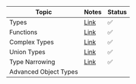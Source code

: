 | Topic                 | Notes                                                                                                          | Status |
| --------------------- | -------------------------------------------------------------------------------------------------------------- | ------ |
| Types                 | [Link](https://github.com/SuvadeepMukherjee/Training-Notes/tree/main/Typescript/01-Types)                      | ✅      |
| Functions             | [Link](https://github.com/SuvadeepMukherjee/Training-Notes/blob/main/Typescript/02-Functions/README.MD)        | ✅      |
| Complex Types         | [Link](https://github.com/SuvadeepMukherjee/Training-Notes/blob/main/Typescript/03-Complex%20Types/README.MD)  | ✅      |
| Union Types           | [Link](https://github.com/SuvadeepMukherjee/Training-Notes/blob/main/Typescript/04-Union%20Types/README.MD)    | ✅      |
| Type Narrowing        | [Link](https://github.com/SuvadeepMukherjee/Training-Notes/blob/main/Typescript/05-Type%20Narrowing/README.MD) | ✅      |
| Advanced Object Types |                                                                                                                |        |
